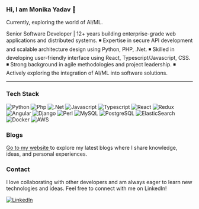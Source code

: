 ### Hi, I am Monika Yadav 👋
<p>
Currently, exploring the world of AI/ML.

Senior Software Developer | 12+ years building enterprise-grade web applications and distributed systems.
◾ Expertise in secure API development and scalable architecture design using Python, PHP, .Net.
◾ Skilled in developing user-friendly interface using React, Typescript/Javascript, CSS.
◾ Strong background in agile methodologies and project leadership.
◾ Actively exploring the integration of AI/ML into software solutions.
</p>

---


### Tech Stack

<p>
  <img alt="Python" src="https://img.shields.io/badge/Python-3776AB?logo=python&logoColor=white&style=for-the-badge" />
  <img alt="Php" src="https://img.shields.io/badge/PHP-777BB4?style=for-the-badge&logo=php&logoColor=white" />
  <img alt=".Net" src="ttps://img.shields.io/badge/.NET-5C2D91?style=for-the-badge&logo=.net&logoColor=white" />
  <img alt="Javascript" src="https://img.shields.io/badge/JavaScript-F7DF1E?logo=JavaScript&logoColor=white&style=for-the-badge" />
  <img alt="Typescript" src="https://img.shields.io/badge/TypeScript-007ACC?style=for-the-badge&logo=typescript&logoColor=white" />
  <img alt="React" src="https://img.shields.io/badge/React-61DAFB?logo=react&logoColor=white&style=for-the-badge" />
  <img alt="Redux" src="https://img.shields.io/badge/Redux-764ABC?logo=redux&logoColor=white&style=for-the-badge" />
  <img alt="Angular" src="https://img.shields.io/badge/Angular-DD0031?style=for-the-badge&logo=angular&logoColor=white" />
  <img alt="Django" src="https://img.shields.io/badge/Django-092E20?logo=django&logoColor=white&style=for-the-badge" />
  <img alt="Perl" src="https://img.shields.io/badge/Perl-39457E?style=for-the-badge&logo=perl&logoColor=white" />
  <img alt="MySQL" src="https://img.shields.io/badge/MySQL-00000F?style=for-the-badge&logo=mysql&logoColor=white" />
  <img alt="PostgreSQL" src="https://img.shields.io/badge/PostgreSQL-336791?logo=postgresql&logoColor=white&style=for-the-badge" />
  <img alt="ElasticSearch" src="https://img.shields.io/badge/Elastic_Search-005571?style=for-the-badge&logo=elasticsearch&logoColor=white" />
  <img alt="Docker" src="https://img.shields.io/badge/Docker-2CA5E0?style=for-the-badge&logo=docker&logoColor=white" />
  <img alt="AWS" src="https://img.shields.io/badge/Amazon_AWS-232F3E?style=for-the-badge&logo=amazon-aws&logoColor=white" />
  
</p>

### Blogs
<p>
  <a href="https://medium.com/@moniydv">
    Go to my website
  </a>
  to explore my latest blogs where I share knowledge, ideas, and personal experiences.
</p>

### Contact

I love collaborating with other developers and am always eager to learn new technologies and ideas. Feel free to connect with me on LinkedIn!

[![LinkedIn](https://img.shields.io/badge/LinkedIn-0077B5?logo=LinkedIn&logoColor=white&style=for-the-badge)](https://www.linkedin.com/in/monikaydv/)

<!--
**moniydv/moniydv** is a ✨ _special_ ✨ repository because its `README.md` (this file) appears on your GitHub profile.

Here are some ideas to get you started:

- 🔭 I’m currently working on ...
- 🌱 I’m currently learning ...
- 👯 I’m looking to collaborate on ...
- 🤔 I’m looking for help with ...
- 💬 Ask me about ...
- 📫 How to reach me: ...
- 😄 Pronouns: ...
- ⚡ Fun fact: ...
-->
